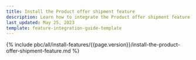 ```yaml
---
title: Install the Product offer shipment feature
description: Learn how to integrate the Product offer shipment feature into your project
last_updated: May 25, 2023
template: feature-integration-guide-template
---
```


{% include pbc/all/install-features/{{page.version}}/install-the-product-offer-shipment-feature.md %} <!-- To edit, see /_includes/pbc/all/install-features/202304.0/install-the-product-offer-shipment-feature.md -->